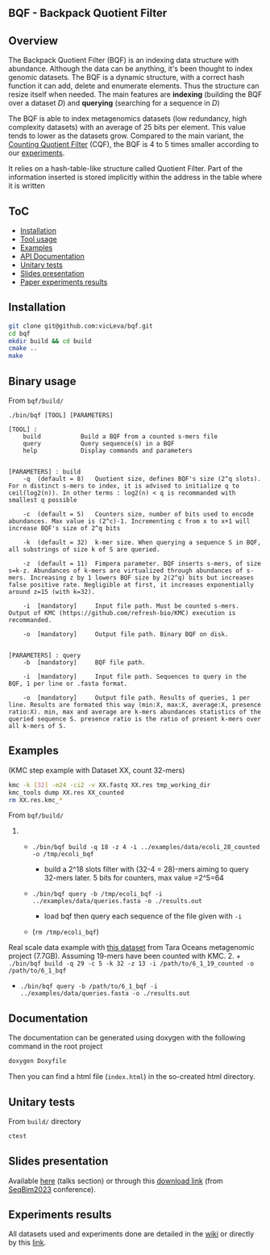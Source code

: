 ## BQF - Backpack Quotient Filter

## Overview

The Backpack Quotient Filter (BQF) is an indexing data structure with abundance. Although the data can be anything, it's been thought to index genomic datasets. 
The BQF is a dynamic structure, with a correct hash function it can add, delete and enumerate elements. Thus the structure can resize itself when needed. The main features are **indexing** (building the BQF over a dataset *D*) and **querying** (searching for a sequence in *D*)

The BQF is able to index metagenomics datasets (low redundancy, high complexity datasets) with an average of 25 bits per element. This value tends to lower as the datasets grow. Compared to the main variant, the [Counting Quotient Filter](https://github.com/splatlab/cqf) (CQF), the BQF is 4 to 5 times smaller according to our [experiments](https://github.com/vicLeva/bqf/wiki/Experiments-details-and-protocol-for-BQF-paper-results).

It relies on a hash-table-like structure called Quotient Filter. Part of the information inserted is stored implicitly within the address in the table where it is written

## ToC

 + [Installation](#Installation)
 + [Tool usage](#Tool-usage)
 + [Examples](#Examples)
 + [API Documentation](#Documentation)
 + [Unitary tests](#Unitary-tests)
 + [Slides presentation](#Slides-presentation)
 + [Paper experiments results](#Experiments-results)

## Installation

```bash
git clone git@github.com:vicLeva/bqf.git
cd bqf
mkdir build && cd build
cmake ..
make 
```

## Binary usage 

From `bqf/build/`

```
./bin/bqf [TOOL] [PARAMETERS]

[TOOL] : 
    build           Build a BQF from a counted s-mers file
    query           Query sequence(s) in a BQF
    help            Display commands and parameters


[PARAMETERS] : build
    -q  (default = 8)   Quotient size, defines BQF's size (2^q slots). For n distinct s-mers to index, it is advised to initialize q to ceil(log2(n)). In other terms : log2(n) < q is recommanded with smallest q possible

    -c  (default = 5)   Counters size, number of bits used to encode abundances. Max value is (2^c)-1. Incrementing c from x to x+1 will increase BQF's size of 2^q bits

    -k  (default = 32)  k-mer size. When querying a sequence S in BQF, all substrings of size k of S are queried.

    -z  (default = 11)  Fimpera parameter. BQF inserts s-mers, of size s=k-z. Abundances of k-mers are virtualized through abundances of s-mers. Increasing z by 1 lowers BQF size by 2(2^q) bits but increases false positive rate. Negligible at first, it increases exponentially around z=15 (with k=32).

    -i  [mandatory]     Input file path. Must be counted s-mers. Output of KMC (https://github.com/refresh-bio/KMC) execution is recommanded.

    -o  [mandatory]     Output file path. Binary BQF on disk.


[PARAMETERS] : query
    -b  [mandatory]     BQF file path.

    -i  [mandatory]     Input file path. Sequences to query in the BQF, 1 per line or .fasta format.

    -o  [mandatory]     Output file path. Results of queries, 1 per line. Results are formated this way (min:X, max:X, average:X, presence ratio:X). min, max and average are k-mers abundances statistics of the queried sequence S. presence ratio is the ratio of present k-mers over all k-mers of S.
```

## Examples 

(KMC step example with Dataset XX, count 32-mers)

``` bash 
kmc -k [32] -m24 -ci2 -v XX.fastq XX.res tmp_working_dir
kmc_tools dump XX.res XX_counted
rm XX.res.kmc_*
```

From `bqf/build/`
  
1. + `./bin/bqf build -q 18 -z 4 -i ../examples/data/ecoli_28_counted -o /tmp/ecoli_bqf`
     - build a 2^18 slots filter with (32-4 = 28)-mers aiming to query 32-mers later. 5 bits for counters, max value =2^5=64  
   + `./bin/bqf query -b /tmp/ecoli_bqf -i ../examples/data/queries.fasta -o ./results.out`
     - load bqf then query each sequence of the file given with `-i`

   + (`rm /tmp/ecoli_bqf`)


Real scale data example with [this dataset](ftp://ftp.sra.ebi.ac.uk/vol1/run/ERR172/ERR1726642/AHX_ACXIOSF_6_1_C2FGHACXX.IND4_clean.fastq.gz) from Tara Oceans metagenomic project (7.7GB). Assuming 19-mers have been counted with KMC.
2. + `./bin/bqf build -q 29 -c 5 -k 32 -z 13 -i /path/to/6_1_19_counted -o /path/to/6_1_bqf`
   + `./bin/bqf query -b /path/to/6_1_bqf -i ../examples/data/queries.fasta -o ./results.out`


## Documentation

The documentation can be generated using doxygen with the following command in the root project

```bash
doxygen Doxyfile
```

Then you can find a html file (`index.html`) in the so-created html directory.

## Unitary tests

From `build/` directory

```bash
ctest
```

## Slides presentation

Available [here](https://vicleva.github.io/) (talks section) or through this [download link](https://vicleva.github.io/assets/slides/presentation_seqbim_2023.pdf) (from [SeqBim2023](https://seqbim.cnrs.fr/seqbim-2023/) conference).


## Experiments results

All datasets used and experiments done are detailed in the [wiki](https://github.com/vicLeva/bqf/wiki) or directly by this [link](https://github.com/vicLeva/bqf/wiki/Experiments-details-and-protocol-for-BQF-paper-results).